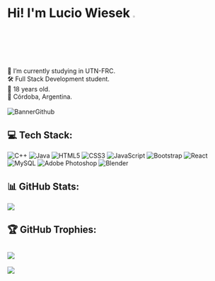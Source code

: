 # Hi! I'm Lucio Wiesek <img src="https://github.com/user-attachments/assets/634f2f39-175b-4870-bf43-e3dcee63cdbf" width="2.5%">

📖 I’m currently studying in UTN-FRC. <br>🛠️ Full Stack Development student. <br>🧒 18 years old. <br>📍 Córdoba, Argentina.
<br>
<br>
![BannerGithub](https://github.com/user-attachments/assets/d962b641-2d5b-4a19-9c3c-47630846079f)


## 💻 Tech Stack:
![C++](https://img.shields.io/badge/c++-%2300599C.svg?style=for-the-badge&logo=c%2B%2B&logoColor=white) ![Java](https://img.shields.io/badge/java-%23ED8B00.svg?style=for-the-badge&logo=openjdk&logoColor=white) ![HTML5](https://img.shields.io/badge/html5-%23E34F26.svg?style=for-the-badge&logo=html5&logoColor=white) ![CSS3](https://img.shields.io/badge/css3-%231572B6.svg?style=for-the-badge&logo=css3&logoColor=white) ![JavaScript](https://img.shields.io/badge/javascript-%23323330.svg?style=for-the-badge&logo=javascript&logoColor=%23F7DF1E) ![Bootstrap](https://img.shields.io/badge/bootstrap-%238511FA.svg?style=for-the-badge&logo=bootstrap&logoColor=white) ![React](https://img.shields.io/badge/react-%2320232a.svg?style=for-the-badge&logo=react&logoColor=%2361DAFB) ![MySQL](https://img.shields.io/badge/mysql-4479A1.svg?style=for-the-badge&logo=mysql&logoColor=white) ![Adobe Photoshop](https://img.shields.io/badge/adobe%20photoshop-%2331A8FF.svg?style=for-the-badge&logo=adobe%20photoshop&logoColor=white) ![Blender](https://img.shields.io/badge/blender-%23F5792A.svg?style=for-the-badge&logo=blender&logoColor=white)
## 📊 GitHub Stats:
![](https://github-readme-stats.vercel.app/api?username=LucioWi&theme=default&hide_border=false&include_all_commits=true&count_private=true)<br/>
## 🏆 GitHub Trophies:
![](https://github-profile-trophy.vercel.app/?username=LucioWi&theme=radical&no-frame=false&no-bg=true&margin-w=4)
---
[![](https://visitcount.itsvg.in/api?id=LucioWi&icon=5&color=1)](https://visitcount.itsvg.in)
